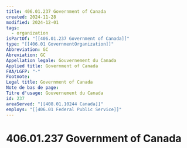 ```yaml
---
title: 406.01.237 Government of Canada
created: 2024-11-28
modified: 2024-12-01
tags:
  - organization
isPartOf: "[[406.01.237 Government of Canada]]"
type: "[[406.01 GovernmentOrganization]]"
Abbreviation: GC
Abreviation: GC
Appellation legale: Gouvernement du Canada
Applied title: Government of Canada
FAA/LGFP: "-"
Footnote: 
Legal title: Government of Canada
Note de bas de page: 
Titre d'usage: Gouvernement du Canada
id: 237
areaServed: "[[408.01.10244 Canada]]"
employs: "[[406.01 Federal Public Service]]"
---
```

# 406.01.237 Government of Canada
